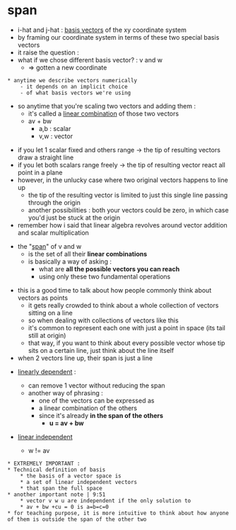 # span
- i-hat and j-hat : [basis vectors](basis-vectors) of the xy coordinate system
- by framing our coordinate system in terms of these two special basis vectors
- it raise the question :
- what if we chose different basis vector? : v and w 
    - => gotten a new coordinate
```
* anytime we describe vectors numerically
    - it depends on an implicit choice
    - of what basis vectors we're using
```
* so anytime that you're scaling two vectors and adding them :
    - it's called a [linear combination](linear-combination) of those two vectors
    - av + bw 
        - a,b : scalar
        - v,w : vector

- if you let 1 scalar fixed and others range -> the tip of resulting vectors draw a straight line
- if you let both scalars range freely -> the tip of resulting vector react all point in a plane
- however, in the unlucky case where two original vectors happens to line up
    - the tip of the resulting vector is limited to just this single line passing through the origin 
    - another possibilities : both your vectors could be zero, in which case you'd just be stuck at the origin
- remember how i said that linear algebra revolves around vector addition and scalar multiplication

* the "[span](span)" of v and w
    - is the set of all their **linear combinations**
    * is basically a way of asking :
        - what are **all the possible vectors you can reach**
        - using only these two fundamental operations

- this is a good time to talk about how people commonly think about vectors as points
    - it gets really crowded to think about a whole collection of vectors sitting on a line
    - so when dealing with collections of vectors like this
    - it's common to represent each one with just a point in space (its tail still at origin)
    - that way, if you want to think about every possible vector whose tip sits on a certain line, just think about the line itself
- when 2 vectors line up, their span is just a line

* [linearly dependent](linearly-dependent) :
    - can remove 1 vector without reducing the span
    - another way of phrasing :
        * one of the vectors can be expressed as
        * a linear combination of the others
        - since it's already **in the span of the others**
            - **u = av + bw**

* [linear independent](linear-independent)
    - w != av
```
* EXTREMELY IMPORTANT :
* Technical definition of basis
    * the basis of a vector space is
    * a set of linear independent vectors
    * that span the full space
* another important note | 9:51
    * vector v w u are independent if the only solution to
    * av + bw +cu = 0 is a=b=c=0
* for teaching purpose, it is more intuitive to think about how anyone of them is outside the span of the other two
```


